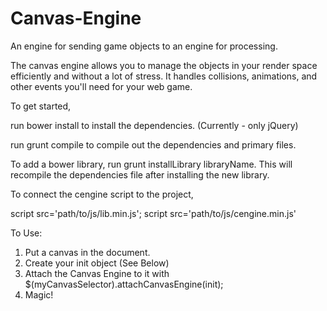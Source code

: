 # Canvas-Engine
An engine for sending game objects to an engine for processing.

The canvas engine allows you to manage the objects in your render space
efficiently and without a lot of stress. It handles collisions, animations,
and other events you'll need for your web game.

To get started,

run bower install to install the dependencies.
    (Currently - only jQuery)
    
run grunt compile to compile out the dependencies and primary files.

To add a bower library, run grunt installLibrary libraryName. This will 
recompile the dependencies file after installing the new library.

To connect the cengine script to the project, 

script src='path/to/js/lib.min.js';
script src='path/to/js/cengine.min.js'


To Use:

1. Put a canvas in the document.
2. Create your init object (See Below)
3. Attach the Canvas Engine to it with $(myCanvasSelector).attachCanvasEngine(init);
4. Magic!
